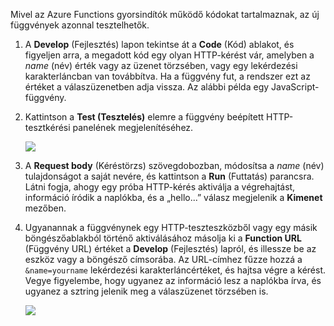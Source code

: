 
Mivel az Azure Functions gyorsindítók működő kódokat tartalmaznak, az új függvények azonnal tesztelhetők.

1. A **Develop** (Fejlesztés) lapon tekintse át a **Code** (Kód) ablakot, és figyeljen arra, a megadott kód egy olyan HTTP-kérést vár, amelyben a *name* (név) érték vagy az üzenet törzsében, vagy egy lekérdezési karakterláncban van továbbítva. Ha a függvény fut, a rendszer ezt az értéket a válaszüzenetben adja vissza. Az alábbi példa egy JavaScript-függvény.
   
2. Kattintson a **Test (Tesztelés)** elemre a függvény beépített HTTP-tesztkérési panelének megjelenítéséhez.
 
    ![](./media/functions-quickstart-test/function-app-develop-tab-testing.png)

3. A **Request body** (Kéréstörzs) szövegdobozban, módosítsa a *name* (név) tulajdonságot a saját nevére, és kattintson a **Run** (Futtatás) parancsra. Látni fogja, ahogy egy próba HTTP-kérés aktiválja a végrehajtást, információ íródik a naplókba, és a „hello...” válasz megjelenik a **Kimenet** mezőben. 

4. Ugyanannak a függvénynek egy HTTP-teszteszközből vagy egy másik böngészőablakból történő aktiválásához másolja ki a **Function URL** (Függvény URL) értéket a **Develop** (Fejlesztés) lapról, és illessze be az eszköz vagy a böngésző címsorába. Az URL-címhez fűzze hozzá a `&name=yourname` lekérdezési karakterláncértéket, és hajtsa végre a kérést. Vegye figyelembe, hogy ugyanez az információ lesz a naplókba írva, és ugyanez a sztring jelenik meg a válaszüzenet törzsében is.

    ![](./media/functions-quickstart-test/function-app-browser-testing.png)
